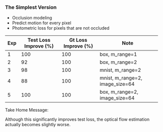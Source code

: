 ### The Simplest Version

- Occlusion modeling
- Predict motion for every pixel
- Photometric loss for pixels that are not occluded


| Exp | Test Loss Improve (%) | Gt Loss Improve (%) | Note |
| ------------- | ----------- | ----------- | ----------- | 
| 1 | 100 | 100 | box, m_range=1 |
| 2 | 92 | 100 | box, m_range=2 |
| 3 | 98 | 100 | mnist, m_range=2 |
| 4 | 88 | 100 | mnist, m_range=2, image_size=64 |
| 5 | 100 | 100 | box, m_range=2, image_size=64 | 

Take Home Message:

Although this significantly improves test loss, the optical flow estimation actually becomes slightly worse. 
